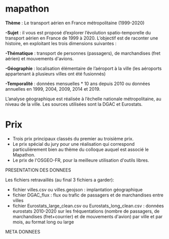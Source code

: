 # mapathon

**Thème** : Le transport aérien en France métropolitaine (1999-2020)

**-Sujet** : il vous est proposé d’explorer l’évolution spatio-temporelle du transport aérien en France de 1999 à 2020. L’objectif est de raconter une histoire, en exploitant les trois dimensions suivantes : 

**-Thématique** : transport de personnes (passagers), de marchandises (fret aérien) et mouvements d'avions.

**-Géographie** : localisation élémentaire de l’aéroport à la ville (les aéroports appartenant à plusieurs villes ont été fusionnés)

**-Temporalité** : données mensuelles * 10 ans depuis 2010 ou données annuelles en 1999, 2004, 2009, 2014 et 2019.

L’analyse géographique est réalisée à l’échelle nationale métropolitaine, au niveau de la ville. Les sources utilisées sont la DGAC et Eurostats.

# Prix
- Trois prix principaux classés du premier au troisième prix.
- Le prix spécial du jury pour une réalisation qui correspond particulièrement bien au thème du colloque auquel est associé le Mapathon.
- Le prix de l'OSGEO-FR, pour la meilleure utilisation d'outils libres.

PRESENTATION DES DONNEES

Les fichiers retravaillés (au final 3 fichiers a garder):
- fichier villes.csv ou villes.geojson : implantation géographique
- fichier DGAC_flux : flux ou trafic de passagers et de marchandises entre villes
- fichier Eurostats_large_clean.csv ou Eurostats_long_clean.csv : données eurostats 2010-2020 sur les fréquentations (nombre de passagers, de marchandises (fret+courrier) et de mouvements d'avion) par ville et par mois, au format long ou large

META DONNEES


